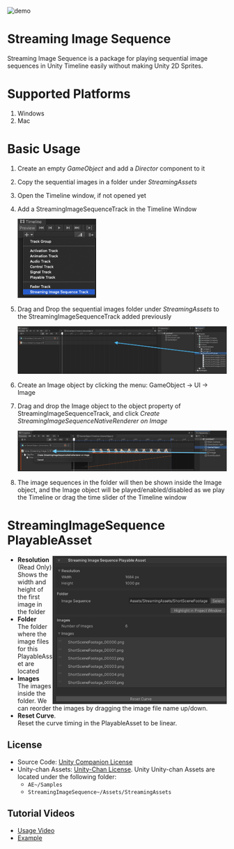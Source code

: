 ![demo](./Documentation~/images/Demo.gif)

# Streaming Image Sequence

Streaming Image Sequence is a package for playing sequential image sequences in Unity Timeline 
easily without making Unity 2D Sprites. 

# Supported Platforms

1. Windows
2. Mac

# Basic Usage 

1. Create an empty *GameObject* and add a *Director* component to it
1. Copy the sequential images in a folder under *StreamingAssets*
1. Open the Timeline window, if not opened yet
1. Add a StreamingImageSequenceTrack in the Timeline Window

   <img src="Documentation~/images/AddStreamingImageSequenceTrack.png" width=180>  
   
1. Drag and Drop the sequential images folder under *StreamingAssets* to the StreamingImageSequenceTrack added previously
 
   <img src="Documentation~/images/DragAndDropStreamingAssets.png" width=640>  
   
1. Create an Image object by clicking the menu: GameObject -> UI -> Image

1. Drag and drop the Image object to the object property of StreamingImageSequenceTrack, and click *Create StreamingImageSequenceNativeRenderer on Image* 

   <img src="Documentation~/images/CreateStreamingImageSequenceNativeRenderer.png" width=640>  

1. The image sequences in the folder will then be shown inside the Image object, 
   and the Image object will be played/enabled/disabled as we play the Timeline or drag the time slider of the Timeline window



# StreamingImageSequence PlayableAsset

<img src="Documentation~/images/StreamingImageSequencePlayableAsset.png" align=right width=400>

* **Resolution** (Read Only)  
  Shows the width and height of the first image in the folder
* **Folder**  
  The folder where the image files for this PlayableAsset are located
* **Images**  
  The images inside the folder.
  We can reorder the images by dragging the image file name up/down.
* **Reset Curve**.  
  Reset the curve timing in the PlayableAsset to be linear.


## License
* Source Code: [Unity Companion License](LICENSE.md)
* Unity-chan Assets: [Unity-Chan License](http://unity-chan.com/contents/guideline_en/).
  Unity
  Unity-chan Assets are located under the following folder:
  - `AE~/Samples`
  - `StreamingImageSequence~/Assets/StreamingAssets`  

## Tutorial Videos
- [Usage Video](https://youtu.be/mlRbwqJ74CM)
- [Example](https://youtu.be/4og6rgQdb3c)
